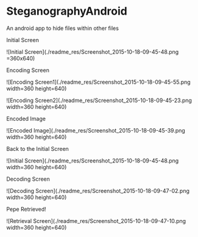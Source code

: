 # SteganographyAndroid
An android app to hide files within other files

Initial Screen

![Initial Screen](./readme_res/Screenshot_2015-10-18-09-45-48.png =360x640)

Encoding Screen

![Encoding Screen1](./readme_res/Screenshot_2015-10-18-09-45-55.png width=360 height=640)

![Encoding Screen2](./readme_res/Screenshot_2015-10-18-09-45-23.png width=360 height=640)

Encoded Image

![Encoded Image](./readme_res/Screenshot_2015-10-18-09-45-39.png width=360 height=640)

Back to the Initial Screen

![Initial Screen](./readme_res/Screenshot_2015-10-18-09-45-48.png width=360 height=640)

Decoding Screen

![Decoding Screen](./readme_res/Screenshot_2015-10-18-09-47-02.png width=360 height=640)

Pepe Retrieved!

![Retrieval Screen](./readme_res/Screenshot_2015-10-18-09-47-10.png width=360 height=640)
